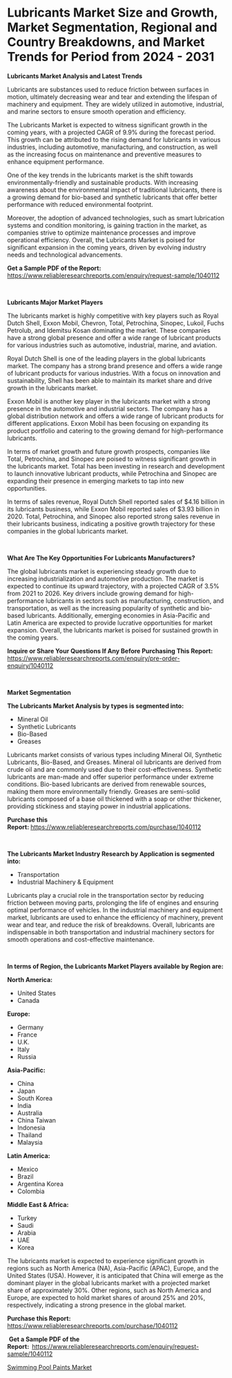 <p><h1>Lubricants Market Size and Growth, Market Segmentation, Regional and Country Breakdowns, and Market Trends for Period from 2024 -  2031</h1></p><p><strong>Lubricants Market Analysis and Latest Trends</strong></p>
<p><p>Lubricants are substances used to reduce friction between surfaces in motion, ultimately decreasing wear and tear and extending the lifespan of machinery and equipment. They are widely utilized in automotive, industrial, and marine sectors to ensure smooth operation and efficiency.</p><p>The Lubricants Market is expected to witness significant growth in the coming years, with a projected CAGR of 9.9% during the forecast period. This growth can be attributed to the rising demand for lubricants in various industries, including automotive, manufacturing, and construction, as well as the increasing focus on maintenance and preventive measures to enhance equipment performance.</p><p>One of the key trends in the lubricants market is the shift towards environmentally-friendly and sustainable products. With increasing awareness about the environmental impact of traditional lubricants, there is a growing demand for bio-based and synthetic lubricants that offer better performance with reduced environmental footprint.</p><p>Moreover, the adoption of advanced technologies, such as smart lubrication systems and condition monitoring, is gaining traction in the market, as companies strive to optimize maintenance processes and improve operational efficiency. Overall, the Lubricants Market is poised for significant expansion in the coming years, driven by evolving industry needs and technological advancements.</p></p>
<p><strong>Get a Sample PDF of the Report:&nbsp;</strong> <a href="https://www.reliableresearchreports.com/enquiry/request-sample/1040112">https://www.reliableresearchreports.com/enquiry/request-sample/1040112</a></p>
<p>&nbsp;</p>
<p><strong>Lubricants Major Market Players</strong></p>
<p><p>The lubricants market is highly competitive with key players such as Royal Dutch Shell, Exxon Mobil, Chevron, Total, Petrochina, Sinopec, Lukoil, Fuchs Petrolub, and Idemitsu Kosan dominating the market. These companies have a strong global presence and offer a wide range of lubricant products for various industries such as automotive, industrial, marine, and aviation.</p><p>Royal Dutch Shell is one of the leading players in the global lubricants market. The company has a strong brand presence and offers a wide range of lubricant products for various industries. With a focus on innovation and sustainability, Shell has been able to maintain its market share and drive growth in the lubricants market.</p><p>Exxon Mobil is another key player in the lubricants market with a strong presence in the automotive and industrial sectors. The company has a global distribution network and offers a wide range of lubricant products for different applications. Exxon Mobil has been focusing on expanding its product portfolio and catering to the growing demand for high-performance lubricants.</p><p>In terms of market growth and future growth prospects, companies like Total, Petrochina, and Sinopec are poised to witness significant growth in the lubricants market. Total has been investing in research and development to launch innovative lubricant products, while Petrochina and Sinopec are expanding their presence in emerging markets to tap into new opportunities.</p><p>In terms of sales revenue, Royal Dutch Shell reported sales of $4.16 billion in its lubricants business, while Exxon Mobil reported sales of $3.93 billion in 2020. Total, Petrochina, and Sinopec also reported strong sales revenue in their lubricants business, indicating a positive growth trajectory for these companies in the global lubricants market.</p></p>
<p>&nbsp;</p>
<p><strong>What Are The Key Opportunities For Lubricants Manufacturers?</strong></p>
<p><p>The global lubricants market is experiencing steady growth due to increasing industrialization and automotive production. The market is expected to continue its upward trajectory, with a projected CAGR of 3.5% from 2021 to 2026. Key drivers include growing demand for high-performance lubricants in sectors such as manufacturing, construction, and transportation, as well as the increasing popularity of synthetic and bio-based lubricants. Additionally, emerging economies in Asia-Pacific and Latin America are expected to provide lucrative opportunities for market expansion. Overall, the lubricants market is poised for sustained growth in the coming years.</p></p>
<p><strong>Inquire or Share Your Questions If Any Before Purchasing This Report:</strong> <a href="https://www.reliableresearchreports.com/enquiry/pre-order-enquiry/1040112">https://www.reliableresearchreports.com/enquiry/pre-order-enquiry/1040112</a></p>
<p>&nbsp;</p>
<p><strong>Market Segmentation</strong></p>
<p><strong>The Lubricants Market Analysis by types is segmented into:</strong></p>
<p><ul><li>Mineral Oil</li><li>Synthetic Lubricants</li><li>Bio-Based</li><li>Greases</li></ul></p>
<p><p>Lubricants market consists of various types including Mineral Oil, Synthetic Lubricants, Bio-Based, and Greases. Mineral oil lubricants are derived from crude oil and are commonly used due to their cost-effectiveness. Synthetic lubricants are man-made and offer superior performance under extreme conditions. Bio-based lubricants are derived from renewable sources, making them more environmentally friendly. Greases are semi-solid lubricants composed of a base oil thickened with a soap or other thickener, providing stickiness and staying power in industrial applications.</p></p>
<p><strong>Purchase this Report:&nbsp;</strong><a href="https://www.reliableresearchreports.com/purchase/1040112">https://www.reliableresearchreports.com/purchase/1040112</a></p>
<p>&nbsp;</p>
<p><strong>The Lubricants Market Industry Research by Application is segmented into:</strong></p>
<p><ul><li>Transportation</li><li>Industrial Machinery & Equipment</li></ul></p>
<p><p>Lubricants play a crucial role in the transportation sector by reducing friction between moving parts, prolonging the life of engines and ensuring optimal performance of vehicles. In the industrial machinery and equipment market, lubricants are used to enhance the efficiency of machinery, prevent wear and tear, and reduce the risk of breakdowns. Overall, lubricants are indispensable in both transportation and industrial machinery sectors for smooth operations and cost-effective maintenance.</p></p>
<p>&nbsp;</p>
<p><strong>In terms of Region, the Lubricants Market Players available by Region are:</strong></p>
<p>
    <p> <strong> North America: </strong>
        <ul>
            <li>United States</li>
            <li>Canada</li>
        </ul>
        </p> 
    <p> <strong> Europe: </strong>
        <ul>
            <li>Germany</li>
            <li>France</li>
            <li>U.K.</li>
            <li>Italy</li>
            <li>Russia</li>
        </ul>
        </p> 
    <p> <strong> Asia-Pacific: </strong>
        <ul>
            <li>China</li>
            <li>Japan</li>
            <li>South Korea</li>
            <li>India</li>
            <li>Australia</li>
            <li>China Taiwan</li>
            <li>Indonesia</li>
            <li>Thailand</li>
            <li>Malaysia</li>
        </ul>
        </p> 
    <p> <strong> Latin America: </strong>
        <ul>
            <li>Mexico</li>
            <li>Brazil</li>
            <li>Argentina Korea</li>
            <li>Colombia</li>
        </ul>
        </p> 
    <p> <strong> Middle East & Africa: </strong>
        <ul>
            <li>Turkey</li>
            <li>Saudi</li>
            <li>Arabia</li>
            <li>UAE</li>
            <li>Korea</li>
        </ul>
    </p>
    </p>
<p><p>The lubricants market is expected to experience significant growth in regions such as North America (NA), Asia-Pacific (APAC), Europe, and the United States (USA). However, it is anticipated that China will emerge as the dominant player in the global lubricants market with a projected market share of approximately 30%. Other regions, such as North America and Europe, are expected to hold market shares of around 25% and 20%, respectively, indicating a strong presence in the global market.</p></p>
<p><strong>Purchase this Report: </strong><a href="https://www.reliableresearchreports.com/purchase/1040112">https://www.reliableresearchreports.com/purchase/1040112</a></p>
<p>&nbsp;<strong>Get a Sample PDF of the Report:&nbsp;&nbsp;</strong><a href="https://www.reliableresearchreports.com/enquiry/request-sample/1040112">https://www.reliableresearchreports.com/enquiry/request-sample/1040112</a></p>
<p><strong></strong></p>
<p><p><a href="https://gamy-alyssum-396.notion.site/Swimming-Pool-Paints-Market-Size-Focuses-on-Market-Dynamics-In-Depth-Analysis-and-Future-Projection-a8a4b8beb3764388a42bb51a7b7a264d">Swimming Pool Paints Market</a></p></p>